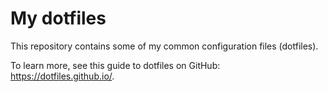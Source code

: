 # My dotfiles

This repository contains some of my common configuration files (dotfiles). 

To learn more, see this guide to dotfiles on GitHub: <https://dotfiles.github.io/>.
